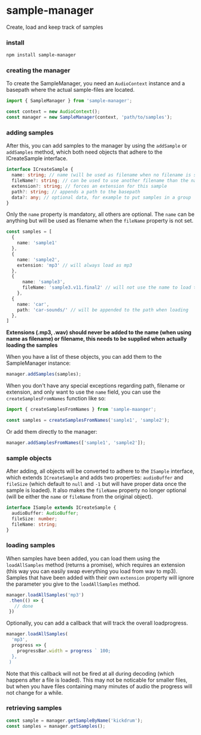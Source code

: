 # sample-manager

Create, load and keep track of samples

### install
```sh
npm install sample-manager
```

### creating the manager

To create the SampleManager, you need an `AudioContext` instance and a basepath where the actual sample-files are located. 

```typescript
import { SampleManager } from 'sample-manager';

const context = new AudioContext();
const manager = new SampleManager(context, 'path/to/samples');
```

### adding samples
After this, you can add samples to the manager by using the `addSample` or `addSamples` method, which both need objects that adhere to the ICreateSample interface.

```typescript
interface ICreateSample {
  name: string; // name (will be used as filename when no filename is supplied)
  fileName?: string; // can be used to use another filename than the name
  extension?: string; // forces an extension for this sample
  path?: string; // appends a path to the basepath
  data?: any; // optional data, for example to put samples in a group
}
```
Only the `name` property is mandatory, all others are optional. The `name` can be anything but will be used as filename when the `fileName` property is not set.

```typescript
const samples = [
  {
    name: 'sample1'
  },
  {
    name: 'sample2',
    extension: 'mp3' // will always load as mp3
  },
  {
      name: 'sample3',
      fileName: 'sample3.v11.final2' // will not use the name to load the file 
    },
  {
    name: 'car',
    path: 'car-sounds/' // will be appended to the path when loading 
  },
]
```
__Extensions (.mp3, .wav) should never be added to the name (when using name as filename) or filename, this needs to be supplied when actually loading the samples__

When you have a list of these objects, you can add them to the SampleManager instance:

```typescript
manager.addSamples(samples);
```

When you don't have any special exceptions regarding path, filename or extension, and only want to use the `name` field, you can use the `createSamplesFromNames` function like so:

```typescript
import { createSamplesFromNames } from 'sample-maanger';

const samples = createSamplesFromNames('sample1', 'sample2');
```

Or add them directly to the manager:

```typescript
manager.addSamplesFromNames(['sample1', 'sample2']);
```

### sample objects
After adding, all objects will be converted to adhere to the `ISample` interface, which extends `ICreateSample` and adds two properties: `audioBuffer` and `fileSize` (which default to `null` and `-1` but will have proper data once the sample is loaded). It also makes the `fileName` property no longer optional (will be either the `name` or `fileName` from the original object).   

```typescript
interface ISample extends ICreateSample {
  audioBuffer: AudioBuffer;
  fileSize: number;
  fileName: string;
}

```

### loading samples
 When samples have been added, you can load them using the `loadAllSamples` method (returns a promise), which requires an extension (this way you can easily swap everything you load from wav to mp3). Samples that have been added with their own `extension` property will ignore the parameter you give to the `loadAllSamples` method.
 
 ```typescript
manager.loadAllSamples('mp3')
  .then(() => {
    // done
  })
```

Optionally, you can add a callback that will track the overall loadprogress.

```typescript
manager.loadAllSamples(
  'mp3',
  progress => {
    progressBar.width = progress ` 100;   
  },
 )
```
Note that this callback will not be fired at all during decoding (which happens after a file is loaded). This may not be noticable for smaller files, but when you have files containing many minutes of audio the progress will not change for a while. 


### retrieving samples
```typescript
const sample = manager.getSampleByName('kickdrum');
const samples = manager.getSamples();
```
